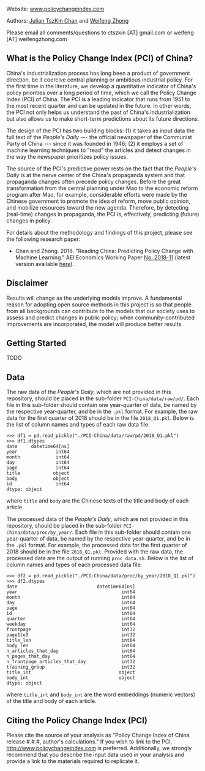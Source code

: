 Website: www.policychangeindex.com

Authors: [Julian TszKin Chan](http://sites.google.com/site/ctszkin/) and [Weifeng Zhong](http://www.weifengzhong.com)

Please email all comments/questions to ctszkin [AT] gmail.com or weifeng [AT] weifengzhong.com

What is the Policy Change Index (PCI) of China?
-----------------------------------------------
China's industrialization process has long been a product of government direction, be it coercive central planning or ambitious industrial policy. For the first time in the literature, we develop a quantitative indicator of China's policy priorities over a long period of time, which we call the Policy Change Index (PCI) of China. The PCI is a leading indicator that runs from 1951 to the most recent quarter and can be updated in the future. In other words, the PCI not only helps us understand the past of China's industrialization but also allows us to make short-term predictions about its future directions.

The design of the PCI has two building blocks: (1) it takes as input data the full text of the *People's Daily* --- the official newspaper of the Communist Party of China --- since it was founded in 1946; (2) it employs a set of machine learning techniques to "read" the articles and detect changes in the way the newspaper prioritizes policy issues.

The source of the PCI's predictive power rests on the fact that the *People's Daily* is at the nerve center of the China's propaganda system and that propaganda changes often precede policy changes. Before the great transformation from the central planning under Mao to the economic reform program after Mao, for example, considerable efforts were made by the Chinese government to promote the idea of reform, move public opinion, and mobilize resources toward the new agenda. Therefore, by detecting (real-time) changes in propaganda, the PCI is, effectively, predicting (future) changes in policy.

For details about the methodology and findings of this project, please see the following research paper:

- Chan and Zhong. 2018. "Reading China: Predicting Policy Change with Machine Learning." AEI Economics Working Paper [No. 2018-11](http://www.aei.org/wp-content/uploads/2018/10/Reading-China-AEI-WP.pdf) (latest version available [here](../blob/master/docs/Reading_China.pdf)).


Disclaimer
----------
Results will change as the underlying models improve. A fundamental reason for adopting open source methods in this project is so that people from all backgrounds can contribute to the models that our society uses to assess and predict changes in public policy; when community-contributed improvements are incorporated, the model will produce better results.


Getting Started
---------------
TODO


Data
----
The raw data of the *People's Daily*, which are not provided in this repository, should be placed in the sub-folder ```PCI-China/data/raw/pd/```. Each file in this sub-folder should contain one year-quarter of data, be named by the respective year-quarter, and be in the ```.pkl``` format. For example, the raw data for the first quarter of 2018 should be in the file ```2018_Q1.pkl```. Below is the list of column names and types of each raw data file:
```{python}
>>> df1 = pd.read_pickle("./PCI-China/data/raw/pd/2018_Q1.pkl")
>>> df1.dtypes
date     datetime64[ns]
year              int64
month             int64
day               int64
page              int64
title            object
body             object
id                int64
dtype: object
```
where ```title``` and ```body``` are the Chinese texts of the title and body of each article.

The processed data of the *People's Daily*, which are not provided in this repository, should be placed in the sub-folder ```PCI-China/data/proc/by_year/```. Each file in this sub-folder should contain one year-quarter of data, be named by the respective year-quarter, and be in the ```.pkl``` format. For example, the processed data for the first quarter of 2018 should be in the file ```2018_Q1.pkl```. Provided with the raw data, the processed data are the output of running ```proc_data.sh```. Below is the list of column names and types of each processed data file:
```{python}
>>> df2 = pd.read_pickle("./PCI-China/data/proc/by_year/2018_Q1.pkl")
>>> df2.dtypes
date                             datetime64[ns]
year                                      int64
month                                     int64
day                                       int64
page                                      int64
id                                        int64
quarter                                   int64
weekday                                   int64
frontpage                                 int32
page1to3                                  int32
title_len                                 int64
body_len                                  int64
n_articles_that_day                       int64
n_pages_that_day                          int64
n_frontpage_articles_that_day             int32
training_group                            int32
title_int                                object
body_int                                 object
dtype: object
```
where ```title_int``` and ```body_int``` are the word embeddings (numeric vectors) of the title and body of each article.


Citing the Policy Change Index (PCI)
------------------------------------

Please cite the source of your analysis as "Policy Change Index of China release #.#.#, author's calculations." If you wish to link to the PCI, http://www.policychangeindex.com is preferred. Additionally, we strongly recommend that you describe the input data used in your analysis and provide a link to the materials required to replicate it.
